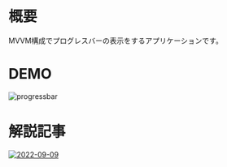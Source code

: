 # 概要

MVVM構成でプログレスバーの表示をするアプリケーションです。

# DEMO

![progressbar](https://github.com/shimanamisan/CsharpSample/assets/49751604/7a8026c5-8330-49ab-b7c3-0125bc066ea1)

# 解説記事

[![2022-09-09](https://github.com/shimanamisan/CsharpSample/assets/49751604/6643d2fe-c7f6-4945-ae87-46d5d1e3c7a3)](https://blog.hn-pgtech.com/2022-09-09/)


